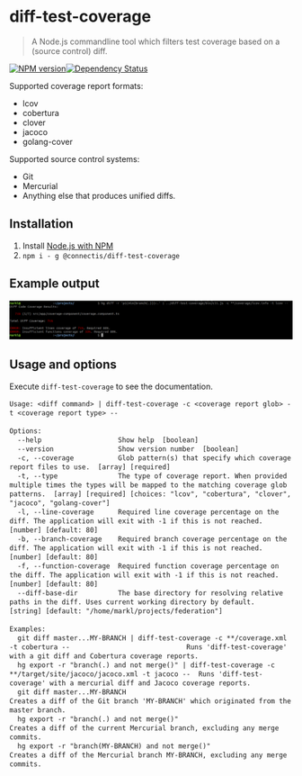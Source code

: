 # diff-test-coverage
> A Node.js commandline tool which filters test coverage based on a (source control) diff.

[![NPM version][npm-image]][npm-url][![Dependency Status][depstat-image]][depstat-url]

Supported coverage report formats:
- lcov
- cobertura
- clover
- jacoco
- golang-cover

Supported source control systems:
- Git
- Mercurial
- Anything else that produces unified diffs.

## Installation
1. Install [Node.js with NPM](https://nodejs.org/en/download/)
2. `npm i - g @connectis/diff-test-coverage`

## Example output
![Screenshot](https://raw.githubusercontent.com/Connected-Information-systems/diff-test-coverage/master/screenshots/screenshot.png "Example output")

## Usage and options
Execute `diff-test-coverage` to see the documentation.
```
Usage: <diff command> | diff-test-coverage -c <coverage report glob> -t <coverage report type> --

Options:
  --help                   Show help  [boolean]
  --version                Show version number  [boolean]
  -c, --coverage           Glob pattern(s) that specify which coverage report files to use.  [array] [required]
  -t, --type               The type of coverage report. When provided multiple times the types will be mapped to the matching coverage glob patterns.  [array] [required] [choices: "lcov", "cobertura", "clover", "jacoco", "golang-cover"]
  -l, --line-coverage      Required line coverage percentage on the diff. The application will exit with -1 if this is not reached.  [number] [default: 80]
  -b, --branch-coverage    Required branch coverage percentage on the diff. The application will exit with -1 if this is not reached.  [number] [default: 80]
  -f, --function-coverage  Required function coverage percentage on the diff. The application will exit with -1 if this is not reached.  [number] [default: 80]
  --diff-base-dir          The base directory for resolving relative paths in the diff. Uses current working directory by default.  [string] [default: "/home/markl/projects/federation"]

Examples:
  git diff master...MY-BRANCH | diff-test-coverage -c **/coverage.xml -t cobertura --                             Runs 'diff-test-coverage' with a git diff and Cobertura coverage reports.
  hg export -r "branch(.) and not merge()" | diff-test-coverage -c **/target/site/jacoco/jacoco.xml -t jacoco --  Runs 'diff-test-coverage' with a mercurial diff and Jacoco coverage reports.
  git diff master...MY-BRANCH                                                                                     Creates a diff of the Git branch 'MY-BRANCH' which originated from the master branch.
  hg export -r "branch(.) and not merge()"                                                                        Creates a diff of the current Mercurial branch, excluding any merge commits.
  hg export -r "branch(MY-BRANCH) and not merge()"                                                                Creates a diff of the Mercurial branch MY-BRANCH, excluding any merge commits.
```

[npm-url]: https://www.npmjs.org/package/@connectis/diff-test-coverage
[npm-image]: https://badge.fury.io/js/%40connectis%2Fdiff-test-coverage.svg

[depstat-url]: https://david-dm.org/Connected-Information-systems/diff-test-coverage
[depstat-image]: https://david-dm.org/Connected-Information-systems/diff-test-coverage.svg
